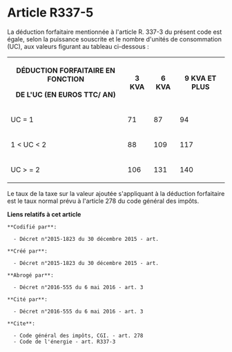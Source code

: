 # Article R337-5

La déduction forfaitaire mentionnée à l'article R. 337-3 du présent code est égale, selon la puissance souscrite et le nombre
d'unités de consommation (UC), aux valeurs figurant au tableau ci-dessous : 

<table>
      <tbody><tr>
        <th>

DÉDUCTION FORFAITAIRE EN FONCTION 

DE L'UC (EN EUROS TTC/ AN) </th>
        <th>

3 KVA </th>
        <th>

6 KVA </th>
        <th>

9 KVA ET PLUS </th>
      </tr>
      <tr>
        <td align="justify" valign="middle">

UC = 1 </td>
        <td valign="middle" align="justify">

71 </td>
        <td valign="middle" align="justify">

87 </td>
        <td valign="middle" align="justify">

94 </td>
      </tr>
      <tr>
        <td align="justify" valign="middle">

1 < UC < 2 </td>
        <td align="justify" valign="middle">

88 </td>
        <td valign="middle" align="justify">

109 </td>
        <td align="justify" valign="middle">

117 </td>
      </tr>
      <tr>
        <td valign="middle" align="justify">

UC > = 2 </td>
        <td valign="middle" align="justify">

106 </td>
        <td valign="middle" align="justify">

131 </td>
        <td valign="middle" align="justify">

140 </td>
      </tr>
    </tbody></table>

Le taux de la taxe sur la valeur ajoutée s'appliquant à la déduction forfaitaire est le taux normal prévu à l'article 278 du
code général des impôts.

**Liens relatifs à cet article**

	**Codifié par**:

	  - Décret n°2015-1823 du 30 décembre 2015 - art.

	**Créé par**:

	  - Décret n°2015-1823 du 30 décembre 2015 - art.

	**Abrogé par**:

	  - Décret n°2016-555 du 6 mai 2016 - art. 3

	**Cité par**:

	  - Décret n°2016-555 du 6 mai 2016 - art. 3

	**Cite**:

	  - Code général des impôts, CGI. - art. 278
	  - Code de l'énergie - art. R337-3
